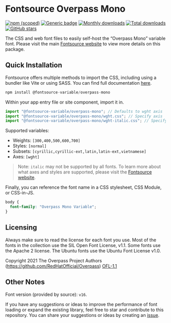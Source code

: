 # Fontsource Overpass Mono

[![npm (scoped)](https://img.shields.io/npm/v/@fontsource-variable/overpass-mono?color=brightgreen)](https://www.npmjs.com/package/@fontsource-variable/overpass-mono) [![Generic badge](https://img.shields.io/badge/fontsource-passing-brightgreen)](https://github.com/fontsource/fontsource) [![Monthly downloads](https://badgen.net/npm/dm/@fontsource-variable/overpass-mono)](https://github.com/fontsource/fontsource) [![Total downloads](https://badgen.net/npm/dt/@fontsource-variable/overpass-mono)](https://github.com/fontsource/fontsource) [![GitHub stars](https://img.shields.io/github/stars/fontsource/fontsource.svg?style=social&label=Star)](https://github.com/fontsource/fontsource/stargazers)

The CSS and web font files to easily self-host the “Overpass Mono” variable font. Please visit the main [Fontsource website](https://fontsource.org/fonts/overpass-mono) to view more details on this package.

## Quick Installation

Fontsource offers multiple methods to import the CSS, including using a bundler like Vite or using SASS. You can find full documentation [here](https://fontsource.org/docs/getting-started/introduction).

```javascript
npm install @fontsource-variable/overpass-mono
```

Within your app entry file or site component, import it in.

```javascript
import "@fontsource-variable/overpass-mono"; // Defaults to wght axis
import "@fontsource-variable/overpass-mono/wght.css"; // Specify axis
import "@fontsource-variable/overpass-mono/wght-italic.css"; // Specify axis and style
```

Supported variables:
- Weights: `[300,400,500,600,700]`
- Styles: `[normal]`
- Subsets: `[cyrillic,cyrillic-ext,latin,latin-ext,vietnamese]`
- Axes: `[wght]`

> Note: `italic` may not be supported by all fonts. To learn more about what axes and styles are supported, please visit the [Fontsource website](https://fontsource.org/fonts/overpass-mono).

Finally, you can reference the font name in a CSS stylesheet, CSS Module, or CSS-in-JS.

```css
body {
  font-family: "Overpass Mono Variable";
}
```

## Licensing
Always make sure to read the license for each font you use. Most of the fonts in the collection use the SIL Open Font License, v1.1. Some fonts use the Apache 2 license. The Ubuntu fonts use the Ubuntu Font License v1.0.

Copyright 2021 The Overpass Project Authors (https://github.com/RedHatOfficial/Overpass)
[OFL-1.1](https://openfontlicense.org)

## Other Notes
Font version (provided by source): `v16`.

If you have any suggestions or ideas to improve the performance of font loading or expand the existing library, feel free to star and contribute to this repository. You can share your suggestions or ideas by creating an [issue](https://github.com/fontsource/fontsource/issues).